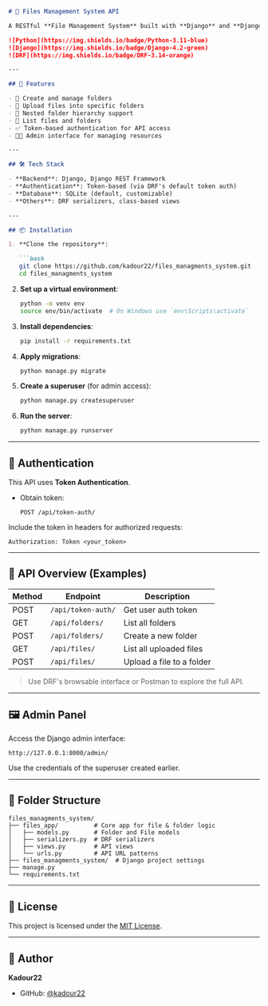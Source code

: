 ```markdown
# 📁 Files Management System API

A RESTful **File Management System** built with **Django** and **Django REST Framework (DRF)**. This backend allows users to upload files, organize them into folders, and navigate a structured file system hierarchy — all through API endpoints.

![Python](https://img.shields.io/badge/Python-3.11-blue)
![Django](https://img.shields.io/badge/Django-4.2-green)
![DRF](https://img.shields.io/badge/DRF-3.14-orange)

---

## 🧩 Features

- 📂 Create and manage folders
- 📎 Upload files into specific folders
- 📁 Nested folder hierarchy support
- 🧾 List files and folders
- ✅ Token-based authentication for API access
- 👨‍💼 Admin interface for managing resources

---

## 🛠️ Tech Stack

- **Backend**: Django, Django REST Framework
- **Authentication**: Token-based (via DRF's default token auth)
- **Database**: SQLite (default, customizable)
- **Others**: DRF serializers, class-based views

---

## 📦 Installation

1. **Clone the repository**:

   ```bash
   git clone https://github.com/kadour22/files_managments_system.git
   cd files_managments_system
   ```

2. **Set up a virtual environment**:

   ```bash
   python -m venv env
   source env/bin/activate  # On Windows use `env\Scripts\activate`
   ```

3. **Install dependencies**:

   ```bash
   pip install -r requirements.txt
   ```

4. **Apply migrations**:

   ```bash
   python manage.py migrate
   ```

5. **Create a superuser** (for admin access):

   ```bash
   python manage.py createsuperuser
   ```

6. **Run the server**:

   ```bash
   python manage.py runserver
   ```

---

## 🔑 Authentication

This API uses **Token Authentication**.

- Obtain token:
  ```
  POST /api/token-auth/
  ```

Include the token in headers for authorized requests:

```
Authorization: Token <your_token>
```

---

## 📂 API Overview (Examples)

| Method | Endpoint               | Description                  |
|--------|------------------------|------------------------------|
| POST   | `/api/token-auth/`     | Get user auth token          |
| GET    | `/api/folders/`        | List all folders             |
| POST   | `/api/folders/`        | Create a new folder          |
| GET    | `/api/files/`          | List all uploaded files      |
| POST   | `/api/files/`          | Upload a file to a folder    |

> Use DRF's browsable interface or Postman to explore the full API.

---

## 🖼️ Admin Panel

Access the Django admin interface:

```
http://127.0.0.1:8000/admin/
```

Use the credentials of the superuser created earlier.

---

## 🧾 Folder Structure

```
files_managments_system/
├── files_app/          # Core app for file & folder logic
│   ├── models.py       # Folder and File models
│   ├── serializers.py  # DRF serializers
│   ├── views.py        # API views
│   └── urls.py         # API URL patterns
├── files_managments_system/  # Django project settings
├── manage.py
└── requirements.txt
```

---

## 📄 License

This project is licensed under the [MIT License](LICENSE).

---

## 👤 Author

**Kadour22**

- GitHub: [@kadour22](https://github.com/kadour22)

